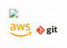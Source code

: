 <img src="https://media.giphy.com/media/xT5LMINTLCSOGdIyEo/giphy.gif" width="300"/>
<img src="https://komarev.com/ghpvc/?username=mjcrock&style=flat-square&color=blue" alt=""/>
<div>
  <img src="https://github.com/devicons/devicon/blob/master/icons/amazonwebservices/amazonwebservices-plain-wordmark.svg" title="AWS" alt="AWS" width="40" height="40"/>&nbsp;
  <img src="https://github.com/devicons/devicon/blob/master/icons/git/git-original-wordmark.svg" title="Git" **alt="Git" width="40" height="40"/>
</div>
